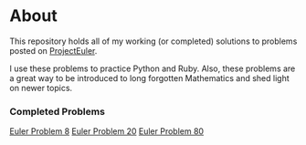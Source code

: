 # About

This repository holds all of my working (or completed) solutions to problems posted on [ProjectEuler](http://projecteuler.net).

I use these problems to practice Python and Ruby.  Also, these problems are a great way to be introduced to long forgotten Mathematics and shed light on newer topics.

### Completed Problems

[Euler Problem 8](http://projecteuler.net/problem=8)
[Euler Problem 20](http://projecteuler.net/problem=20)
[Euler Problem 80](http://projecteuler.net/problem=80)
